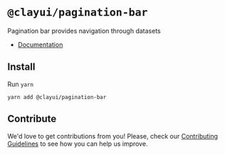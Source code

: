# `@clayui/pagination-bar`

Pagination bar provides navigation through datasets

-   [Documentation](https://clayui.com/docs/components/pagination-bar.html)

## Install

Run `yarn`

```shell
yarn add @clayui/pagination-bar
```

## Contribute

We'd love to get contributions from you! Please, check our [Contributing Guidelines](https://github.com/liferay/clay/blob/master/CONTRIBUTING.md) to see how you can help us improve.
